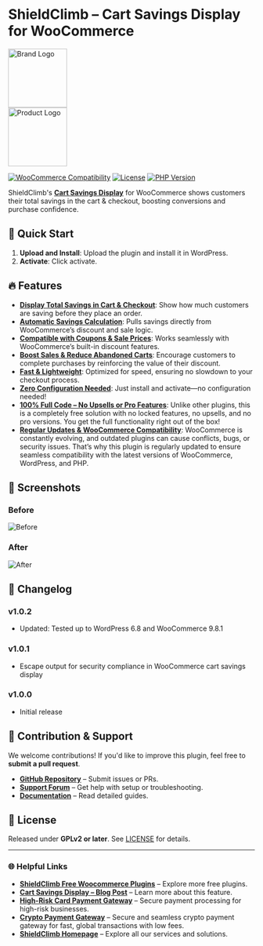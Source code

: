 # ShieldClimb – Cart Savings Display for WooCommerce

<p align="left">
  <img src="https://shieldclimb.com/wp-content/uploads/2025/03/ShieldClimb-logo-with-name-500x200-1.png" alt="Brand Logo" width="120"><br>
  <img src="https://shieldclimb.com/wp-content/uploads/2025/03/Cart-Savings-Display-for-WooCommerce.png" alt="Product Logo" width="120">
</p>

[![WooCommerce Compatibility](https://img.shields.io/badge/WooCommerce-5.8+-blue)](https://woocommerce.com/)
[![License](https://img.shields.io/badge/License-GPLv2%2B-blue)](https://www.gnu.org/licenses/old-licenses/gpl-2.0.html)
[![PHP Version](https://img.shields.io/badge/PHP-7.2+-blue)](https://www.php.net/)

ShieldClimb's **[Cart Savings Display](https://shieldclimb.com/free-woocommerce-plugins/cart-savings-display/)** for WooCommerce shows customers their total savings in the cart & checkout, boosting conversions and purchase confidence.


## 🚀 Quick Start

1. **Upload and Install**: Upload the plugin and install it in WordPress.
2. **Activate**: Click activate.

## 🔥 Features

- **[Display Total Savings in Cart & Checkout](https://shieldclimb.com/free-woocommerce-plugins/cart-savings-display/)**: Show how much customers are saving before they place an order.
- **[Automatic Savings Calculation](https://shieldclimb.com/free-woocommerce-plugins/cart-savings-display/)**: Pulls savings directly from WooCommerce’s discount and sale logic.
- **[Compatible with Coupons & Sale Prices](https://shieldclimb.com/free-woocommerce-plugins/cart-savings-display/)**: Works seamlessly with WooCommerce’s built-in discount features.
- **[Boost Sales & Reduce Abandoned Carts](https://shieldclimb.com/free-woocommerce-plugins/cart-savings-display/)**: Encourage customers to complete purchases by reinforcing the value of their discount.
- **[Fast & Lightweight](https://shieldclimb.com/free-woocommerce-plugins/cart-savings-display/)**: Optimized for speed, ensuring no slowdown to your checkout process.
- **[Zero Configuration Needed](https://shieldclimb.com/free-woocommerce-plugins/cart-savings-display/)**: Just install and activate—no configuration needed!
- **[100% Full Code – No Upsells or Pro Features](https://shieldclimb.com/free-woocommerce-plugins/cart-savings-display/)**: Unlike other plugins, this is a completely free solution with no locked features, no upsells, and no pro versions. You get the full functionality right out of the box!
- **[Regular Updates & WooCommerce Compatibility](https://shieldclimb.com/free-woocommerce-plugins/cart-savings-display/)**: WooCommerce is constantly evolving, and outdated plugins can cause conflicts, bugs, or security issues. That’s why this plugin is regularly updated to ensure seamless compatibility with the latest versions of WooCommerce, WordPress, and PHP.

## 📸 Screenshots

### Before
![Before](https://shieldclimb.com/wp-content/uploads/2025/03/Screenshot-1-4.png)

### After
![After](https://shieldclimb.com/wp-content/uploads/2025/03/Screenshot-2-4.png)

## 📜 Changelog

### v1.0.2
- Updated: Tested up to WordPress 6.8 and WooCommerce 9.8.1

### v1.0.1
- Escape output for security compliance in WooCommerce cart savings display

### v1.0.0
- Initial release

## 🤝 Contribution & Support

We welcome contributions! If you'd like to improve this plugin, feel free to **submit a pull request**.

- **[GitHub Repository](https://github.com/shieldclimb/cart-savings-display/)** – Submit issues or PRs.
- **[Support Forum](https://shieldclimb.com/contact-us/)** – Get help with setup or troubleshooting.
- **[Documentation](https://shieldclimb.com/free-woocommerce-plugins/cart-savings-display/)** – Read detailed guides.

## 📜 License

Released under **GPLv2 or later**. See [LICENSE](https://www.gnu.org/licenses/old-licenses/gpl-2.0.html) for details.

---
### 🌐 Helpful Links
- **[ShieldClimb Free Woocommerce Plugins](https://shieldclimb.com/free-woocommerce-plugins/)** – Explore more free plugins.
- **[Cart Savings Display – Blog Post](https://shieldclimb.com/blog/cart-savings-display/)** – Learn more about this feature.
- **[High-Risk Card Payment Gateway](https://shieldclimb.com/high-risk-card-payment-gateway/)** – Secure payment processing for high-risk businesses.
- **[Crypto Payment Gateway](https://shieldclimb.com/crypto-payment-gateway/)** – Secure and seamless crypto payment gateway for fast, global transactions with low fees. 
- **[ShieldClimb Homepage](https://shieldclimb.com/)** – Explore all our services and solutions.